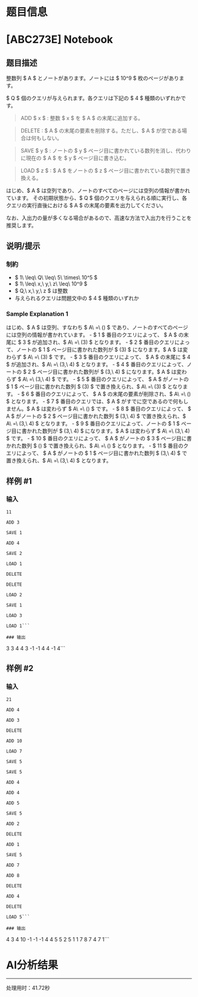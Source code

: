# 题目信息

# [ABC273E] Notebook

## 题目描述

[problemUrl]: https://atcoder.jp/contests/abc273/tasks/abc273_e

整数列 $ A $ とノートがあります。ノートには $ 10^9 $ 枚のページがあります。

$ Q $ 個のクエリが与えられます。各クエリは下記の $ 4 $ 種類のいずれかです。

> ADD $ x $ : 整数 $ x $ を $ A $ の末尾に追加する。

> DELETE : $ A $ の末尾の要素を削除する。ただし、$ A $ が空である場合は何もしない。

> SAVE $ y $ : ノートの $ y $ ページ目に書かれている数列を消し、代わりに現在の $ A $ を $ y $ ページ目に書き込む。

> LOAD $ z $ : $ A $ をノートの $ z $ ページ目に書かれている数列で置き換える。

はじめ、$ A $ は空列であり、ノートのすべてのページには空列の情報が書かれています。 その初期状態から、$ Q $ 個のクエリを与えられる順に実行し、各クエリの実行直後における $ A $ の末尾の要素を出力してください。

なお、入出力の量が多くなる場合があるので、高速な方法で入出力を行うことを推奨します。

## 说明/提示

### 制約

- $ 1\ \leq\ Q\ \leq\ 5\ \times\ 10^5 $
- $ 1\ \leq\ x,\ y,\ z\ \leq\ 10^9 $
- $ Q,\ x,\ y,\ z $ は整数
- 与えられるクエリは問題文中の $ 4 $ 種類のいずれか

### Sample Explanation 1

はじめ、$ A $ は空列、すなわち $ A\ =\ () $ であり、ノートのすべてのページには空列の情報が書かれています。 - $ 1 $ 番目のクエリによって、 $ A $ の末尾に $ 3 $ が追加され、$ A\ =\ (3) $ となります。 - $ 2 $ 番目のクエリによって、ノートの $ 1 $ ページ目に書かれた数列が $ (3) $ になります。$ A $ は変わらず $ A\ =\ (3) $ です。 - $ 3 $ 番目のクエリによって、 $ A $ の末尾に $ 4 $ が追加され、$ A\ =\ (3,\ 4) $ となります。 - $ 4 $ 番目のクエリによって、ノートの $ 2 $ ページ目に書かれた数列が $ (3,\ 4) $ になります。$ A $ は変わらず $ A\ =\ (3,\ 4) $ です。 - $ 5 $ 番目のクエリによって、 $ A $ がノートの $ 1 $ ページ目に書かれた数列 $ (3) $ で置き換えられ、$ A\ =\ (3) $ となります。 - $ 6 $ 番目のクエリによって、 $ A $ の末尾の要素が削除され、$ A\ =\ () $ となります。 - $ 7 $ 番目のクエリでは、$ A $ がすでに空であるので何もしません。$ A $ は変わらず $ A\ =\ () $ です。 - $ 8 $ 番目のクエリによって、 $ A $ がノートの $ 2 $ ページ目に書かれた数列 $ (3,\ 4) $ で置き換えられ、$ A\ =\ (3,\ 4) $ となります。 - $ 9 $ 番目のクエリによって、ノートの $ 1 $ ページ目に書かれた数列が $ (3,\ 4) $ になります。$ A $ は変わらず $ A\ =\ (3,\ 4) $ です。 - $ 10 $ 番目のクエリによって、 $ A $ がノートの $ 3 $ ページ目に書かれた数列 $ () $ で置き換えられ、$ A\ =\ () $ となります。 - $ 11 $ 番目のクエリによって、 $ A $ がノートの $ 1 $ ページ目に書かれた数列 $ (3,\ 4) $ で置き換えられ、$ A\ =\ (3,\ 4) $ となります。

## 样例 #1

### 输入

```
11

ADD 3

SAVE 1

ADD 4

SAVE 2

LOAD 1

DELETE

DELETE

LOAD 2

SAVE 1

LOAD 3

LOAD 1```

### 输出

```
3 3 4 4 3 -1 -1 4 4 -1 4```

## 样例 #2

### 输入

```
21

ADD 4

ADD 3

DELETE

ADD 10

LOAD 7

SAVE 5

SAVE 5

ADD 4

ADD 4

ADD 5

SAVE 5

ADD 2

DELETE

ADD 1

SAVE 5

ADD 7

ADD 8

DELETE

ADD 4

DELETE

LOAD 5```

### 输出

```
4 3 4 10 -1 -1 -1 4 4 5 5 2 5 1 1 7 8 7 4 7 1```

# AI分析结果



---
处理用时：41.72秒